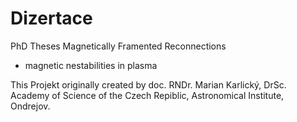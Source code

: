 # Dizertace
PhD Theses 
Magnetically Framented Reconnections
- magnetic nestabilities in plasma

This Projekt originally created by 
doc. RNDr. Marian Karlický, DrSc. 
Academy of Science of the Czech Repiblic, 
Astronomical Institute, Ondrejov.


 
